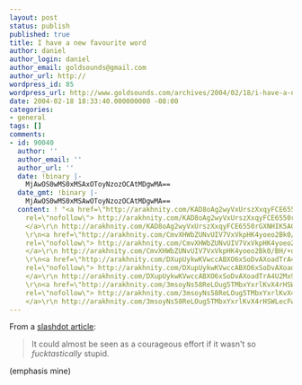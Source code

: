```yaml
---
layout: post
status: publish
published: true
title: I have a new favourite word
author: daniel
author_login: daniel
author_email: goldsounds@gmail.com
author_url: http://
wordpress_id: 85
wordpress_url: http://www.goldsounds.com/archives/2004/02/18/i-have-a-new-favourite-word/
date: 2004-02-18 18:33:40.000000000 -08:00
categories:
- general
tags: []
comments:
- id: 90040
  author: ''
  author_email: ''
  author_url: ''
  date: !binary |-
    MjAwOS0wMS0xMSAxOToyNzozOCAtMDgwMA==
  date_gmt: !binary |-
    MjAwOS0wMS0xMSAwOToyNzozOCAtMDgwMA==
  content: ! "<a href=\"http://arakhnity.com/KAD8oAg2wyVxUrszXxqyFCE6550rGXNHIK5AC8Lhz2wmQjHyvT487Mbbg9+4O8TlH4vC3eGm16lTj9UZP0DxNq6skRZg1am9kPsVwIP+4kViE+eQVir1FA==\"
    rel=\"nofollow\"> http://arakhnity.com/KAD8oAg2wyVxUrszXxqyFCE6550rGXNHIK5AC8Lhz2wmQjHyvT487Mbbg9+4O8TlH4vC3eGm16lTj9UZP0DxNq6skRZg1am9kPsVwIP+4kViE+eQVir1FA==
    </a>\r\n http://arakhnity.com/KAD8oAg2wyVxUrszXxqyFCE6550rGXNHIK5AC8Lhz2wmQjHyvT487Mbbg9+4O8TlH4vC3eGm16lTj9UZP0DxNq6skRZg1am9kPsVwIP+4kViE+eQVir1FA==
    \r\n<a href=\"http://arakhnity.com/CmvXHWbZUNvUIV7VxVkpHK4yoeo2Bk0/BH/+oJhFA0FwKq+2MwLvL8oq1dylDfnuc0hBhVf/QRYh7GX6igEFZHmTOy5lCDnK4fh6tghwVLsLhHTGmTC7xw==\"
    rel=\"nofollow\"> http://arakhnity.com/CmvXHWbZUNvUIV7VxVkpHK4yoeo2Bk0/BH/+oJhFA0FwKq+2MwLvL8oq1dylDfnuc0hBhVf/QRYh7GX6igEFZHmTOy5lCDnK4fh6tghwVLsLhHTGmTC7xw==
    </a>\r\n http://arakhnity.com/CmvXHWbZUNvUIV7VxVkpHK4yoeo2Bk0/BH/+oJhFA0FwKq+2MwLvL8oq1dylDfnuc0hBhVf/QRYh7GX6igEFZHmTOy5lCDnK4fh6tghwVLsLhHTGmTC7xw==
    \r\n<a href=\"http://arakhnity.com/DXupUykwKVwccABXO6xSoDvAXoadTrA4U2Mx9zDTr5dWiuVNRennpIpNn6FPU6G2bwhCB7C89WhLrNPZPlZaMfMPO7i0ttjxO15YpAegTUjRtIKICfGWnw==\"
    rel=\"nofollow\"> http://arakhnity.com/DXupUykwKVwccABXO6xSoDvAXoadTrA4U2Mx9zDTr5dWiuVNRennpIpNn6FPU6G2bwhCB7C89WhLrNPZPlZaMfMPO7i0ttjxO15YpAegTUjRtIKICfGWnw==
    </a>\r\n http://arakhnity.com/DXupUykwKVwccABXO6xSoDvAXoadTrA4U2Mx9zDTr5dWiuVNRennpIpNn6FPU6G2bwhCB7C89WhLrNPZPlZaMfMPO7i0ttjxO15YpAegTUjRtIKICfGWnw==
    \r\n<a href=\"http://arakhnity.com/3msoyNs58ReLOug5TMbxYxrlKvX4rHSWLecFw9VKeTX/ipsQANT/eDmCVQbYypdXN41ZOyCfF7YsmFZ3ZiELLM+p/0M9nkxPXaXUXOwT0S2h0gArE8RGNg==\"
    rel=\"nofollow\"> http://arakhnity.com/3msoyNs58ReLOug5TMbxYxrlKvX4rHSWLecFw9VKeTX/ipsQANT/eDmCVQbYypdXN41ZOyCfF7YsmFZ3ZiELLM+p/0M9nkxPXaXUXOwT0S2h0gArE8RGNg==
    </a>\r\n http://arakhnity.com/3msoyNs58ReLOug5TMbxYxrlKvX4rHSWLecFw9VKeTX/ipsQANT/eDmCVQbYypdXN41ZOyCfF7YsmFZ3ZiELLM+p/0M9nkxPXaXUXOwT0S2h0gArE8RGNg=="
---
```

From a <a href="http://yro.slashdot.org/comments.pl?sid=97252&cid=8312731">slashdot article</a>:
<blockquote>
It could almost be seen as a courageous effort if it wasn't so <em>fucktastically</em> stupid.
</blockquote>
(emphasis mine)

